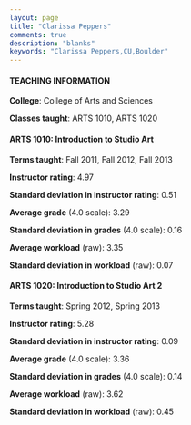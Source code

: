 ```yaml
---
layout: page
title: "Clarissa Peppers" 
comments: true
description: "blanks"
keywords: "Clarissa Peppers,CU,Boulder"
---
```

<head>
<script src="https://ajax.googleapis.com/ajax/libs/jquery/2.1.3/jquery.min.js"></script>
<script src="https://dl.dropboxusercontent.com/s/pc42nxpaw1ea4o9/highcharts.js?dl=0"></script>
<!-- <script src="../assets/js/highcharts.js"></script> -->
<style type="text/css">@font-face {
	font-family: "Bebas Neue";
	src: url(https://www.filehosting.org/file/details/544349/BebasNeue Regular.otf) format("opentype");
	}
	h1.Bebas { 
		font-family: "Bebas Neue", Verdana, Tahoma;
	}
</style>
</head>
	   
#### TEACHING INFORMATION

**College**: College of Arts and Sciences

**Classes taught**: ARTS 1010, ARTS 1020

#### ARTS 1010: Introduction to Studio Art

**Terms taught**: Fall 2011, Fall 2012, Fall 2013

**Instructor rating**: 4.97

**Standard deviation in instructor rating**: 0.51

**Average grade** (4.0 scale): 3.29

**Standard deviation in grades** (4.0 scale): 0.16

**Average workload** (raw): 3.35

**Standard deviation in workload** (raw): 0.07

#### ARTS 1020: Introduction to Studio Art 2

**Terms taught**: Spring 2012, Spring 2013

**Instructor rating**: 5.28

**Standard deviation in instructor rating**: 0.09

**Average grade** (4.0 scale): 3.36

**Standard deviation in grades** (4.0 scale): 0.14

**Average workload** (raw): 3.62

**Standard deviation in workload** (raw): 0.45

